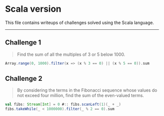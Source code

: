 # Scala version

This file contains writeups of challenges solved using the Scala language.

---

## Challenge 1

> Find the sum of all the multiples of 3 or 5 below 1000.

```scala
Array.range(0, 1000).filter(x => (x % 3 == 0) || (x % 5 == 0)).sum
```

## Challenge 2

> By considering the terms in the Fibonacci sequence whose values do not 
> exceed four million, find the sum of the even-valued terms.

```scala
val fibs: Stream[Int] = 0 #:: fibs.scanLeft(1)(_ + _)
fibs.takeWhile(_ < 1000000).filter(_ % 2 == 0).sum
```


